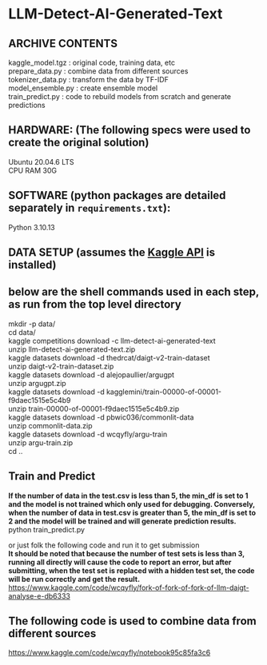 # LLM-Detect-AI-Generated-Text

## ARCHIVE CONTENTS
kaggle_model.tgz          : original code, training data, etc<br/>
prepare_data.py           : combine data from different sources <br/>
tokenizer_data.py         : transform the data by TF-IDF<br/>
model_ensemble.py         : create ensemble model<br/>
train_predict.py          : code to rebuild models from scratch and generate predictions


## HARDWARE: (The following specs were used to create the original solution)
Ubuntu 20.04.6 LTS<br/>
CPU RAM 30G

## SOFTWARE (python packages are detailed separately in `requirements.txt`):
Python 3.10.13

## DATA SETUP (assumes the [Kaggle API](https://github.com/Kaggle/kaggle-api) is installed)
## below are the shell commands used in each step, as run from the top level directory
mkdir -p data/<br/>
cd data/<br/>
kaggle competitions download -c  llm-detect-ai-generated-text<br/>
unzip llm-detect-ai-generated-text.zip <br/>
kaggle datasets download -d thedrcat/daigt-v2-train-dataset<br/>
unzip daigt-v2-train-dataset.zip<br/>
kaggle datasets download -d alejopaullier/argugpt<br/>
unzip argugpt.zip <br/>
kaggle datasets download -d kagglemini/train-00000-of-00001-f9daec1515e5c4b9<br/>
unzip train-00000-of-00001-f9daec1515e5c4b9.zip<br/>
kaggle datasets download -d pbwic036/commonlit-data<br/>
unzip commonlit-data.zip<br/>
kaggle datasets download -d wcqyfly/argu-train<br/>
unzip argu-train.zip <br/>
cd ..<br/>

## Train and Predict

**If the number of data  in the test.csv is less than 5, the min_df is set to 1 and the model is not trained which only used for debugging. Conversely, when the number of data in test.csv is greater than 5, the min_df is set to 2 and the model will be trained and will generate prediction results.** <br/>
python train_predict.py <br/>

or just folk the following code and run it to get submission<br/>
**It should be noted that because the number of test sets is less than 3, running all directly will cause the code to report an error, but after submitting, when the test set is replaced with a hidden test set, the code will be run correctly and get the result.** <br/> 
https://www.kaggle.com/code/wcqyfly/fork-of-fork-of-fork-of-llm-daigt-analyse-e-db6333

## The following code is used to combine data from different sources
https://www.kaggle.com/code/wcqyfly/notebook95c85fa3c6
